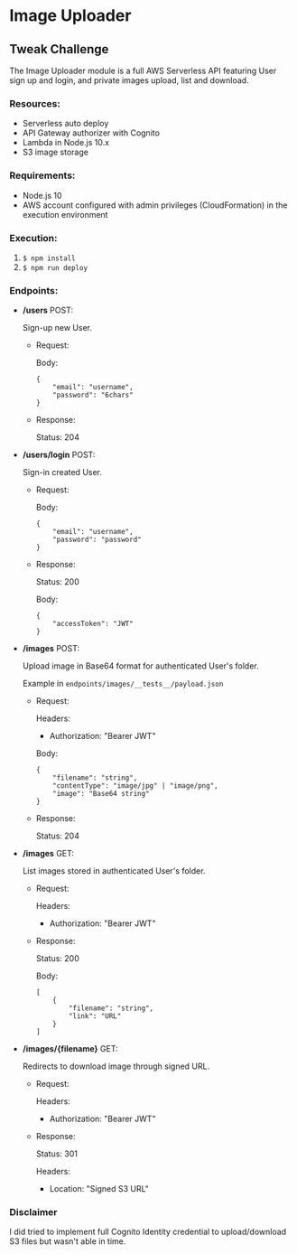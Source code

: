 # Image Uploader
## Tweak Challenge

The Image Uploader module is a full AWS Serverless API featuring User sign up and login, and private images upload, list and download.

### Resources:

- Serverless auto deploy
- API Gateway authorizer with Cognito
- Lambda in Node.js 10.x
- S3 image storage

### Requirements:

- Node.js 10
- AWS account configured with admin privileges (CloudFormation) in the execution environment

### Execution:

1. `$ npm install`
1. `$ npm run deploy`

### Endpoints:
- **/users** POST:

    Sign-up new User.

    + Request:

        Body:
        ```
        {
            "email": "username",
            "password": "6chars"
        }
        ```

    + Response:

        Status: 204

* **/users/login** POST:

    Sign-in created User.

    + Request:

        Body:
        ```
        {
            "email": "username",
            "password": "password"
        }
        ```

    + Response:

        Status: 200

        Body:
        ```
        {
            "accessToken": "JWT"
        }
        ```

* **/images** POST:

    Upload image in Base64 format for authenticated User's folder.

    Example in `endpoints/images/__tests__/payload.json`

    + Request:

        Headers:

        - Authorization: "Bearer JWT"

        Body:
        ```
        {
            "filename": "string",
            "contentType": "image/jpg" | "image/png",
            "image": "Base64 string"
        }
        ```

    + Response:

        Status: 204

* **/images** GET:

    List images stored in authenticated User's folder.

    + Request:

        Headers:

        - Authorization: "Bearer JWT"
    
    + Response:

        Status: 200

        Body:
        ```
        [
            {
                "filename": "string",
                "link": "URL"
            }
        ]

* **/images/{filename}** GET:

    Redirects to download image through signed URL.

    + Request:

        Headers:

        - Authorization: "Bearer JWT"

    + Response:

        Status: 301

        Headers:

        - Location: "Signed S3 URL"


### Disclaimer

I did tried to implement full Cognito Identity credential to upload/download S3 files but wasn't able in time.